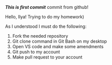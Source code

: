 ***This is first commit***
commit from github!

Hello, Ilya! Trying to do my homework)

As I understood I must do the following:

1. Fork the needed repository
2. Git clone command in Git Bash on my desktop
3. Open VS code and make some amendments
4. Git push to my account
5. Make pull request to your account
